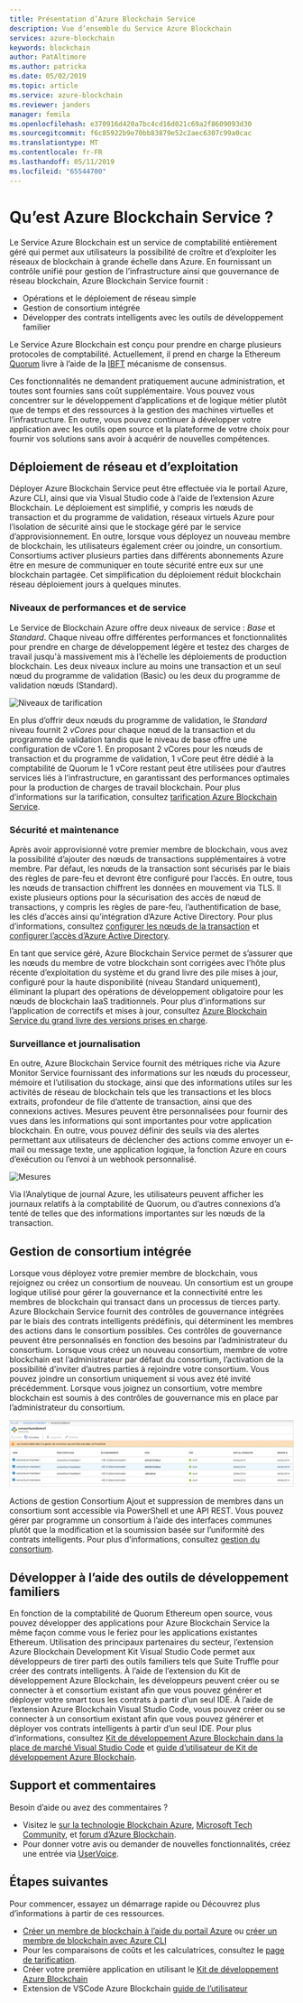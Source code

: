 ```yaml
---
title: Présentation d’Azure Blockchain Service
description: Vue d’ensemble du Service Azure Blockchain
services: azure-blockchain
keywords: blockchain
author: PatAltimore
ms.author: patricka
ms.date: 05/02/2019
ms.topic: article
ms.service: azure-blockchain
ms.reviewer: janders
manager: femila
ms.openlocfilehash: e370916d420a7bc4cd16d021c69a2f8609093d30
ms.sourcegitcommit: f6c85922b9e70bb83879e52c2aec6307c99a0cac
ms.translationtype: MT
ms.contentlocale: fr-FR
ms.lasthandoff: 05/11/2019
ms.locfileid: "65544700"
---
```

# <a name="what-is-azure-blockchain-service"></a>Qu’est Azure Blockchain Service ?

Le Service Azure Blockchain est un service de comptabilité entièrement géré qui permet aux utilisateurs la possibilité de croître et d’exploiter les réseaux de blockchain à grande échelle dans Azure. En fournissant un contrôle unifié pour gestion de l’infrastructure ainsi que gouvernance de réseau blockchain, Azure Blockchain Service fournit :

* Opérations et le déploiement de réseau simple
* Gestion de consortium intégrée
* Développer des contrats intelligents avec les outils de développement familier

Le Service Azure Blockchain est conçu pour prendre en charge plusieurs protocoles de comptabilité. Actuellement, il prend en charge la Ethereum [Quorum](https://www.jpmorgan.com/Quorum) livre à l’aide de la [IBFT](https://github.com/jpmorganchase/quorum/wiki/Quorum-Consensus) mécanisme de consensus.

Ces fonctionnalités ne demandent pratiquement aucune administration, et toutes sont fournies sans coût supplémentaire. Vous pouvez vous concentrer sur le développement d’applications et de logique métier plutôt que de temps et des ressources à la gestion des machines virtuelles et l’infrastructure. En outre, vous pouvez continuer à développer votre application avec les outils open source et la plateforme de votre choix pour fournir vos solutions sans avoir à acquérir de nouvelles compétences.

## <a name="network-deployment-and-operations"></a>Déploiement de réseau et d’exploitation

Déployer Azure Blockchain Service peut être effectuée via le portail Azure, Azure CLI, ainsi que via Visual Studio code à l’aide de l’extension Azure Blockchain.  Le déploiement est simplifié, y compris les nœuds de transaction et du programme de validation, réseaux virtuels Azure pour l’isolation de sécurité ainsi que le stockage géré par le service d’approvisionnement.  En outre, lorsque vous déployez un nouveau membre de blockchain, les utilisateurs également créer ou joindre, un consortium.  Consortiums activer plusieurs parties dans différents abonnements Azure être en mesure de communiquer en toute sécurité entre eux sur une blockchain partagée.  Cet simplification du déploiement réduit blockchain réseau déploiement jours à quelques minutes.

### <a name="performance-and-service-tiers"></a>Niveaux de performances et de service

Le Service de Blockchain Azure offre deux niveaux de service : *Base* et *Standard*. Chaque niveau offre différentes performances et fonctionnalités pour prendre en charge de développement légère et testez des charges de travail jusqu'à massivement mis à l’échelle les déploiements de production blockchain. Les deux niveaux inclure au moins une transaction et un seul nœud du programme de validation (Basic) ou les deux du programme de validation nœuds (Standard).

![Niveaux de tarification](./media/overview/pricing-tiers.png)

En plus d’offrir deux nœuds du programme de validation, le *Standard* niveau fournit 2 *vCores* pour chaque nœud de la transaction et du programme de validation tandis que le niveau de base offre une configuration de vCore 1.  En proposant 2 vCores pour les nœuds de transaction et du programme de validation, 1 vCore peut être dédié à la comptabilité de Quorum le 1 vCore restant peut être utilisées pour d’autres services liés à l’infrastructure, en garantissant des performances optimales pour la production de charges de travail blockchain. Pour plus d’informations sur la tarification, consultez [tarification Azure Blockchain Service](https://azure.microsoft.com/pricing/details/blockchain-service).

### <a name="security-and-maintenance"></a>Sécurité et maintenance

Après avoir approvisionné votre premier membre de blockchain, vous avez la possibilité d’ajouter des nœuds de transactions supplémentaires à votre membre.  Par défaut, les nœuds de la transaction sont sécurisés par le biais des règles de pare-feu et devront être configuré pour l’accès.  En outre, tous les nœuds de transaction chiffrent les données en mouvement via TLS.  Il existe plusieurs options pour la sécurisation des accès de nœud de transactions, y compris les règles de pare-feu, l’authentification de base, les clés d’accès ainsi qu’intégration d’Azure Active Directory. Pour plus d’informations, consultez [configurer les nœuds de la transaction](configure-transaction-nodes.md) et [configurer l’accès d’Azure Active Directory](configure-aad.md).

En tant que service géré, Azure Blockchain Service permet de s’assurer que les nœuds du membre de votre blockchain sont corrigées avec l’hôte plus récente d’exploitation du système et du grand livre des pile mises à jour, configuré pour la haute disponibilité (niveau Standard uniquement), éliminant la plupart des opérations de développement obligatoire pour les nœuds de blockchain IaaS traditionnels.  Pour plus d’informations sur l’application de correctifs et mises à jour, consultez [Azure Blockchain Service du grand livre des versions prises en charge](ledger-versions.md).

### <a name="monitoring-and-logging"></a>Surveillance et journalisation

En outre, Azure Blockchain Service fournit des métriques riche via Azure Monitor Service fournissant des informations sur les nœuds du processeur, mémoire et l’utilisation du stockage, ainsi que des informations utiles sur les activités de réseau de blockchain tels que les transactions et les blocs extraits, profondeur de file d’attente de transaction, ainsi que des connexions actives.  Mesures peuvent être personnalisées pour fournir des vues dans les informations qui sont importantes pour votre application blockchain.  En outre, vous pouvez définir des seuils via des alertes permettant aux utilisateurs de déclencher des actions comme envoyer un e-mail ou message texte, une application logique, la fonction Azure en cours d’exécution ou l’envoi à un webhook personnalisé.

![Mesures](./media/overview/metrics.png)

Via l’Analytique de journal Azure, les utilisateurs peuvent afficher les journaux relatifs à la comptabilité de Quorum, ou d’autres connexions d’a tenté de telles que des informations importantes sur les nœuds de la transaction.

## <a name="built-in-consortium-management"></a>Gestion de consortium intégrée

Lorsque vous déployez votre premier membre de blockchain, vous rejoignez ou créez un consortium de nouveau.  Un consortium est un groupe logique utilisé pour gérer la gouvernance et la connectivité entre les membres de blockchain qui transact dans un processus de tierces party.  Azure Blockchain Service fournit des contrôles de gouvernance intégrées par le biais des contrats intelligents prédéfinis, qui déterminent les membres des actions dans le consortium possibles.  Ces contrôles de gouvernance peuvent être personnalisés en fonction des besoins par l’administrateur du consortium. Lorsque vous créez un nouveau consortium, membre de votre blockchain est l’administrateur par défaut du consortium, l’activation de la possibilité d’inviter d’autres parties à rejoindre votre consortium.  Vous pouvez joindre un consortium uniquement si vous avez été invité précédemment.  Lorsque vous joignez un consortium, votre membre blockchain est soumis à des contrôles de gouvernance mis en place par l’administrateur du consortium.

![Gestion du consortium](./media/overview/consortium.png)

Actions de gestion Consortium Ajout et suppression de membres dans un consortium sont accessible via PowerShell et une API REST. Vous pouvez gérer par programme un consortium à l’aide des interfaces communes plutôt que la modification et la soumission basée sur l’uniformité des contrats intelligents. Pour plus d’informations, consultez [gestion du consortium](consortium.md).

## <a name="develop-using-familiar-development-tools"></a>Développer à l’aide des outils de développement familiers

En fonction de la comptabilité de Quorum Ethereum open source, vous pouvez développer des applications pour Azure Blockchain Service la même façon comme vous le feriez pour les applications existantes Ethereum. Utilisation des principaux partenaires du secteur, l’extension Azure Blockchain Development Kit Visual Studio Code permet aux développeurs de tirer parti des outils familiers tels que Suite Truffle pour créer des contrats intelligents. À l’aide de l’extension du Kit de développement Azure Blockchain, les développeurs peuvent créer ou se connecter à et consortium existant afin que vous pouvez générer et déployer votre smart tous les contrats à partir d’un seul IDE. À l’aide de l’extension Azure Blockchain Visual Studio Code, vous pouvez créer ou se connecter à un consortium existant afin que vous pouvez générer et déployer vos contrats intelligents à partir d’un seul IDE. Pour plus d’informations, consultez [Kit de développement Azure Blockchain dans la place de marché Visual Studio Code](https://aka.ms/vscodebcextension) et [guide d’utilisateur de Kit de développement Azure Blockchain](https://aka.ms/vscodebcextensionwiki ).

## <a name="support-and-feedback"></a>Support et commentaires

Besoin d’aide ou avez des commentaires ?

* Visitez le [sur la technologie Blockchain Azure](https://azure.microsoft.com/blog/topics/blockchain/), [Microsoft Tech Community](https://techcommunity.microsoft.com/t5/Blockchain/bd-p/AzureBlockchain), et [forum d’Azure Blockchain](https://social.msdn.microsoft.com/Forums/home?forum=azureblockchain).
* Pour donner votre avis ou demander de nouvelles fonctionnalités, créez une entrée via [UserVoice](https://feedback.azure.com/forums/921130-azure-blockchain-service).

## <a name="next-steps"></a>Étapes suivantes

Pour commencer, essayez un démarrage rapide ou Découvrez plus d’informations à partir de ces ressources.
* [Créer un membre de blockchain à l’aide du portail Azure](create-member.md) ou [créer un membre de blockchain avec Azure CLI](create-member-cli.md)
* Pour les comparaisons de coûts et les calculatrices, consultez le [page de tarification](https://azure.microsoft.com/pricing/details/blockchain-service).
* Créer votre première application en utilisant le [Kit de développement Azure Blockchain](https://github.com/Azure-Samples/blockchain-devkit)
* Extension de VSCode Azure Blockchain [guide de l’utilisateur](https://github.com/Microsoft/vscode-azure-blockchain-ethereum/wiki)

